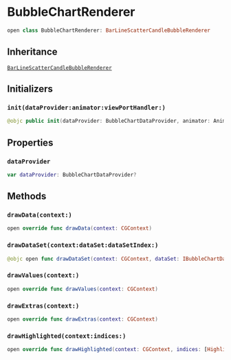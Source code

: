 # BubbleChartRenderer

``` swift
open class BubbleChartRenderer: BarLineScatterCandleBubbleRenderer
```

## Inheritance

[`BarLineScatterCandleBubbleRenderer`](/BarLineScatterCandleBubbleRenderer)

## Initializers

### `init(dataProvider:animator:viewPortHandler:)`

``` swift
@objc public init(dataProvider: BubbleChartDataProvider, animator: Animator, viewPortHandler: ViewPortHandler)
```

## Properties

### `dataProvider`

``` swift
var dataProvider: BubbleChartDataProvider?
```

## Methods

### `drawData(context:)`

``` swift
open override func drawData(context: CGContext)
```

### `drawDataSet(context:dataSet:dataSetIndex:)`

``` swift
@objc open func drawDataSet(context: CGContext, dataSet: IBubbleChartDataSet, dataSetIndex: Int)
```

### `drawValues(context:)`

``` swift
open override func drawValues(context: CGContext)
```

### `drawExtras(context:)`

``` swift
open override func drawExtras(context: CGContext)
```

### `drawHighlighted(context:indices:)`

``` swift
open override func drawHighlighted(context: CGContext, indices: [Highlight])
```
